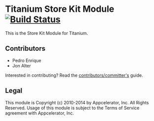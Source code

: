 # Titanium Store Kit Module [![Build Status](https://travis-ci.org/appcelerator-modules/ti.storekit.png)](https://travis-ci.org/appcelerator-modules/ti.storekit)

This is the Store Kit Module for Titanium.

## Contributors

* Pedro Enrique
* Jon Alter

Interested in contributing? Read the [contributors/committer's](https://wiki.appcelerator.org/display/community/Home) guide.

## Legal

This module is Copyright (c) 2010-2014 by Appcelerator, Inc. All Rights Reserved. Usage of this module is subject to 
the Terms of Service agreement with Appcelerator, Inc.  

